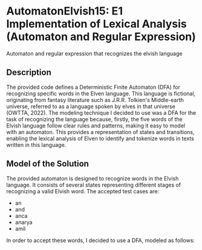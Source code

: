 # **AutomatonElvish15: E1 Implementation of Lexical Analysis (Automaton and Regular Expression)**
Automaton and regular expression that recognizes the elvish language

## Description

The provided code defines a Deterministic Finite Automaton (DFA) for recognizing specific words in the Elven language. This language is fictional, originating from fantasy literature such as J.R.R. Tolkien's Middle-earth universe, referred to as a language spoken by elves in that universe (OWTTA, 2022). The modeling technique I decided to use was a DFA for the task of recognizing the language because, firstly, the five words of the Elvish language follow clear rules and patterns, making it easy to model with an automaton. This provides a representation of states and transitions, enabling the lexical analysis of Elven to identify and tokenize words in texts written in this language.

## Model of the Solution

The provided automaton is designed to recognize words in the Elvish language. It consists of several states representing different stages of recognizing a valid Elvish word. The accepted test cases are:

- an
- and
- anca
- anarya
- amil

In order to accept these words, I decided to use a DFA, modeled as follows:
